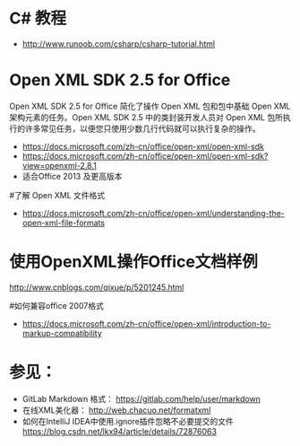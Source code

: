 # C# 教程
- http://www.runoob.com/csharp/csharp-tutorial.html

# Open XML SDK 2.5 for Office
Open XML SDK 2.5 for Office 简化了操作 Open XML 包和包中基础 Open XML 架构元素的任务。Open XML SDK 2.5 中的类封装开发人员对 Open XML 包所执行的许多常见任务，以便您只使用少数几行代码就可以执行复杂的操作。
- https://docs.microsoft.com/zh-cn/office/open-xml/open-xml-sdk
- https://docs.microsoft.com/zh-cn/office/open-xml/open-xml-sdk?view=openxml-2.8.1
- 适合Office 2013 及更高版本

#了解 Open XML 文件格式
- https://docs.microsoft.com/zh-cn/office/open-xml/understanding-the-open-xml-file-formats

# 使用OpenXML操作Office文档样例
http://www.cnblogs.com/qixue/p/5201245.html

#如何兼容office 2007格式
- https://docs.microsoft.com/zh-cn/office/open-xml/introduction-to-markup-compatibility

# 参见：
- GitLab Markdown 格式：  https://gitlab.com/help/user/markdown
- 在线XML美化器： http://web.chacuo.net/formatxml
- 如何在IntelliJ IDEA中使用.ignore插件忽略不必要提交的文件   https://blog.csdn.net/lkx94/article/details/72876063
